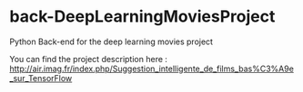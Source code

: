 # back-DeepLearningMoviesProject
Python Back-end for the deep learning movies project 

You can find the project description here : http://air.imag.fr/index.php/Suggestion_intelligente_de_films_bas%C3%A9e_sur_TensorFlow